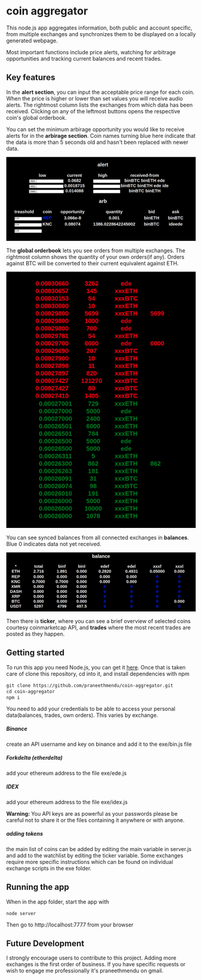 # coin aggregator

This node.js app aggregates information, both public and account specific, from multiple exchanges and synchronizes them to be displayed on a locally generated webpage.

Most important functions include price alerts, watching for arbitrage opportunities and tracking current balances and recent trades.

## Key features

In the **alert section**, you can input the acceptable price range for each coin. When the price is higher or lower than set values you will receive audio alerts. The rightmost column lists the exchanges from which data has been received. Clicking on any of the leftmost buttons opens the respective coin's global orderbook.

You can set the minimum arbirage opportunity you would like to receive alerts for in the **arbirage section**. Coin names turning blue here indicate that the data is more than 5 seconds old and hasn't been replaced with newer data.

![alert](md_img/arb.jpg)


The **global orderbook** lets you see orders from multiple exchanges. The rightmost column shows the quantity of your own orders(if any). Orders against BTC will be converted to their current equivalent against ETH.

![orderbook](md_img/ord.jpg)

You can see synced balances from all connected exchanges in **balances**. Blue 0 indicates data not yet received.

![balances](md_img/bal.jpg)

Then there is **ticker**, where you can see a brief overview of selected coins courtesy coinmarketcap API, and **trades** where the most recent trades are posted as they happen.

## Getting started 

To run this app you need Node.js, you can get it [here](https://nodejs.org/en/download/ "node's Homepage").
Once that is taken care of clone this repository, cd into it, and install dependencies with npm
```
git clone https://github.com/praneethmendu/coin-aggregator.git
cd coin-aggregator
npm i
```

You need to add your credentials to be able to access your personal data(balances, trades, own orders). This varies by exchange.

##### Binance

create an API username and key on binance and add it to the exe/bin.js file 


##### Forkdelta (etherdelta)

add your ethereum address to the file exe/ede.js


##### IDEX 

add your ethereum address to the file exe/idex.js

**Warning:** You API keys are as powerful as your passwords please be careful not to share it or the files containing it anywhere or with anyone.

##### adding tokens

the main list of coins can be added by editing the main variable in server.js and add to the watchlist by editing the ticker variable. Some exchanges require more specific instructions which can be found on individual exchange scripts in the exe folder.

## Running the app

When in the app folder, start the app with
```
node server
```
Then go to http://localhost:7777 from your browser

## Future Development 

I strongly encourage users to contribute to this project. Adding more exchanges is the first order of business. If you have specific requests or wish to engage me professionally it's praneethmendu on gmail. 
